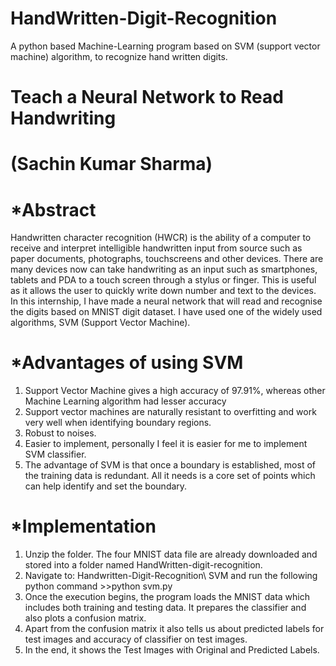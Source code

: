 # HandWritten-Digit-Recognition
A python based Machine-Learning program based on SVM (support vector machine) algorithm, to recognize hand written digits.


# Teach a Neural Network to Read Handwriting
   # (Sachin Kumar Sharma)

# *Abstract
Handwritten character recognition (HWCR) is the ability of a computer to receive and interpret intelligible handwritten input from source such as paper documents, photographs, touchscreens and other devices. There are many devices now can take handwriting as an input such as smartphones, tablets and PDA to a touch screen through a stylus or finger. This is useful as it allows the user to quickly write down number and text to the devices.
In this internship, I have made a neural network that will read and recognise the digits based on MNIST digit dataset. I have used one of the widely used algorithms, SVM (Support Vector Machine).

# *Advantages of using SVM
  1.	Support Vector Machine gives a high accuracy of 97.91%, whereas other Machine Learning algorithm had lesser accuracy
  2.	Support vector machines are naturally resistant to overfitting and work very well when identifying boundary regions.
  3.	Robust to noises.
  4.	Easier to implement, personally I feel it is easier for me to implement SVM classifier.
  5.	The advantage of SVM is that once a boundary is established, most of the training data is redundant. All it needs is a core set of         points which can help identify and set the boundary.

# *Implementation
1.	Unzip the folder. The four MNIST data file are already downloaded and stored into a folder named HandWritten-digit-recognition. 
2.	Navigate to: Handwritten-Digit-Recognition\\ SVM and run the following python command >>python svm.py
3.	Once the execution begins, the program loads the MNIST data which includes both training and testing data. It prepares the                 classifier and also plots a confusion matrix.
4.	Apart from the confusion matrix it also tells us about predicted labels for test images and accuracy of classifier on test images.
5.	In the end, it shows the Test Images with Original and Predicted Labels.
